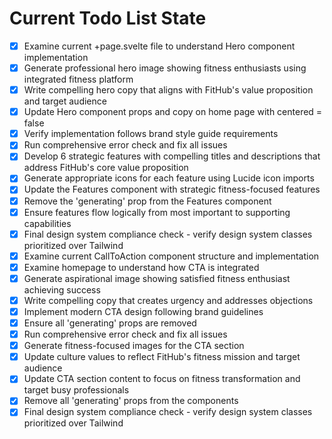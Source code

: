 <!-- DO NOT EDIT - Managed by todo_list tool -->
<!-- Updated: 2025-09-24T10:30:14.772Z -->

# Current Todo List State

- [x] Examine current +page.svelte file to understand Hero component implementation
- [x] Generate professional hero image showing fitness enthusiasts using integrated fitness platform
- [x] Write compelling hero copy that aligns with FitHub's value proposition and target audience
- [x] Update Hero component props and copy on home page with centered = false
- [x] Verify implementation follows brand style guide requirements
- [x] Run comprehensive error check and fix all issues
- [x] Develop 6 strategic features with compelling titles and descriptions that address FitHub's core value proposition
- [x] Generate appropriate icons for each feature using Lucide icon imports
- [x] Update the Features component with strategic fitness-focused features
- [x] Remove the 'generating' prop from the Features component
- [x] Ensure features flow logically from most important to supporting capabilities
- [x] Final design system compliance check - verify design system classes prioritized over Tailwind
- [x] Examine current CallToAction component structure and implementation
- [x] Examine homepage to understand how CTA is integrated
- [x] Generate aspirational image showing satisfied fitness enthusiast achieving success
- [x] Write compelling copy that creates urgency and addresses objections
- [x] Implement modern CTA design following brand guidelines
- [x] Ensure all 'generating' props are removed
- [x] Run comprehensive error check and fix all issues
- [x] Generate fitness-focused images for the CTA section
- [x] Update culture values to reflect FitHub's fitness mission and target audience
- [x] Update CTA section content to focus on fitness transformation and target busy professionals
- [x] Remove all 'generating' props from the components
- [x] Final design system compliance check - verify design system classes prioritized over Tailwind
